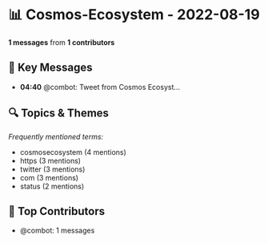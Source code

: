 # 📊 Cosmos-Ecosystem - 2022-08-19
**1 messages** from **1 contributors**

## 💬 Key Messages
- **04:40** @combot: [‌‌‌‌‎⁠](https://twitter.com/CosmosEcosystem/status/1560486797519593473)Tweet from Cosmos Ecosyst...

## 🔍 Topics & Themes
*Frequently mentioned terms:*
- cosmosecosystem (4 mentions)
- https (3 mentions)
- twitter (3 mentions)
- com (3 mentions)
- status (2 mentions)

## 👥 Top Contributors
- @combot: 1 messages